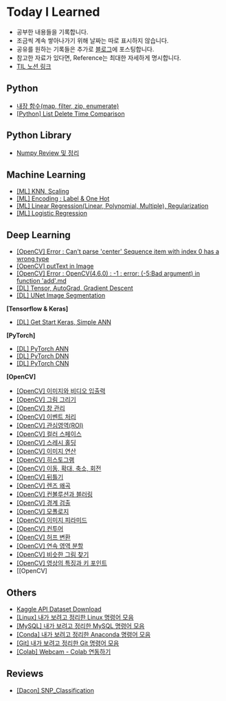 # Today I Learned
* 공부한 내용들을 기록합니다.
* 조금씩 계속 쌓아나가기 위해 날짜는 따로 표시하지 않습니다.
* 공유를 원하는 기록들은 추가로 [블로그](https://redmooncode.tistory.com/)에 포스팅합니다.
* 참고한 자료가 있다면, Reference는 최대한 자세하게 명시합니다.
* [TIL 노션 링크](https://byeon-mj.notion.site/TIL-3a1992815a4741ec835223ba7ebb8a06)

## Python
* [내장 함수(map, filter, zip, enumerate)](https://github.com/Byeon-MJ/TIL/blob/main/map_filter_zip_enumerate.ipynb)
* [[Python] List Delete Time Comparison](https://github.com/Byeon-MJ/TIL/blob/main/%5BPython%5D%20List_Delete_Time_Comparison.ipynb)

## Python Library
* [Numpy Review 및 정리](https://github.com/Byeon-MJ/TIL/blob/main/Numpy_Note.ipynb)


## Machine Learning
* [[ML] KNN, Scaling](https://github.com/Byeon-MJ/TIL/blob/8e50ffe926e339522b5c6e78fa85405558dfe1d4/%5BML%5D%20KNN,%20Scaling.md)
* [[ML] Encoding : Label & One Hot](https://github.com/Byeon-MJ/TIL/blob/main/Encoding_Label_One_Hot.ipynb)
* [[ML] Linear Regression(Linear, Polynomial, Multiple), Regularization](https://github.com/Byeon-MJ/TIL/blob/main/%5BML%5D%20Linear%20Regression(Linear%2C%20Polynomial%2C%20Multiple)%2C%20Regularization.md)
* [[ML] Logistic Regression](https://github.com/Byeon-MJ/TIL/blob/main/%5BML%5D%20Logistic%20Regression.md)

## Deep Learning
* [[OpenCV] Error : Can't parse 'center' Sequence item with index 0 has a wrong type](https://github.com/Byeon-MJ/TIL/blob/main/%5BError%5D%20Can't%20parse%20'center'%20Sequence%20item%20with%20index%200%20has%20a%20wrong%20type.md)
* [[OpenCV] putText in Image](https://github.com/Byeon-MJ/TIL/blob/main/%5BOpenCV%5D_putText_in_Image.ipynb)
* [[OpenCV] Error : OpenCV(4.6.0) : -1 : error: (-5:Bad argument) in function 'add'.md](https://github.com/Byeon-MJ/TIL/blob/f05c15b70a6ff8b7405f5c57011b082e6eb64061/%5BError%5D%20:%20OpenCV(4.6.0)%20:%20-1%20:%20error:%20(-5:Bad%20argument)%20in%20function%20'add'.md)
* [[DL] Tensor, AutoGrad, Gradient Descent](https://github.com/Byeon-MJ/TIL/blob/main/%5BDL%5D%20Tensor_AutoGrad_GradientDescent.ipynb)
* [[DL] UNet Image Segmentation](https://github.com/Byeon-MJ/DL_Practice_Repo/blob/main/Unet_Image_Segmentation.ipynb)

**[Tensorflow & Keras]**
* [[DL] Get Start Keras, Simple ANN](https://github.com/Byeon-MJ/TIL/blob/main/%5BDL%5D%20Get_Start_Keras_Simple_ANN.ipynb)

**[PyTorch]**
* [[DL] PyTorch ANN](https://github.com/Byeon-MJ/TIL/blob/main/%5BDL%5D_PyTorch_ANN.ipynb)
* [[DL] PyTorch DNN](https://github.com/Byeon-MJ/TIL/blob/main/%5BDL%5D_PyTorch_DNN.ipynb)
* [[DL] PyTorch CNN](https://github.com/Byeon-MJ/TIL/blob/main/%5BDL%5D_PyTorch_CNN.ipynb)

**[OpenCV]**
* [[OpenCV] 이미지와 비디오 입출력](https://github.com/Byeon-MJ/TIL/blob/main/%5BOpenCV%5D%20%EC%9D%B4%EB%AF%B8%EC%A7%80%EC%99%80%20%EB%B9%84%EB%94%94%EC%98%A4%20%EC%9E%85%EC%B6%9C%EB%A0%A5.md)
* [[OpenCV] 그림 그리기](https://github.com/Byeon-MJ/TIL/blob/main/%5BOpenCV%5D%20%EA%B7%B8%EB%A6%BC%20%EA%B7%B8%EB%A6%AC%EA%B8%B0.md)
* [[OpenCV] 창 관리](https://github.com/Byeon-MJ/TIL/blob/main/%5BOpenCV%5D%20%EC%B0%BD%20%EA%B4%80%EB%A6%AC.md)
* [[OpenCV] 이벤트 처리](https://github.com/Byeon-MJ/TIL/blob/main/%5BOpenCV%5D%20%EC%9D%B4%EB%B2%A4%ED%8A%B8%20%EC%B2%98%EB%A6%AC.md)
* [[OpenCV] 관심영역(ROI)](https://github.com/Byeon-MJ/TIL/blob/main/%5BOpenCV%5D%20%EA%B4%80%EC%8B%AC%EC%98%81%EC%97%AD(ROI).md)
* [[OpenCV] 컬러 스페이스](https://github.com/Byeon-MJ/TIL/blob/main/%5BOpenCV%5D%20%EC%BB%AC%EB%9F%AC%20%EC%8A%A4%ED%8E%98%EC%9D%B4%EC%8A%A4.md)
* [[OpenCV] 스레시 홀딩](https://github.com/Byeon-MJ/TIL/blob/main/%5BOpenCV%5D%20%EC%8A%A4%EB%A0%88%EC%8B%9C%20%ED%99%80%EB%94%A9.md)
* [[OpenCV] 이미지 연산](https://github.com/Byeon-MJ/TIL/blob/main/%5BOpenCV%5D%20%EC%9D%B4%EB%AF%B8%EC%A7%80%20%EC%97%B0%EC%82%B0.md)
* [[OpenCV] 히스토그램](https://github.com/Byeon-MJ/TIL/blob/main/%5BOpenCV%5D%20%ED%9E%88%EC%8A%A4%ED%86%A0%EA%B7%B8%EB%9E%A8.md)
* [[OpenCV] 이동, 확대, 축소, 회전](https://github.com/Byeon-MJ/TIL/blob/main/%5BOpenCV%5D%20%EC%9D%B4%EB%8F%99%2C%20%ED%99%95%EB%8C%80%2C%20%EC%B6%95%EC%86%8C%2C%20%ED%9A%8C%EC%A0%84.md)
* [[OpenCV] 뒤틀기](https://github.com/Byeon-MJ/TIL/blob/main/%5BOpenCV%5D%20%EB%92%A4%ED%8B%80%EA%B8%B0.md)
* [[OpenCV] 렌즈 왜곡](https://github.com/Byeon-MJ/TIL/blob/main/%5BOpenCV%5D%20%EB%A0%8C%EC%A6%88%20%EC%99%9C%EA%B3%A1.md)
* [[OpenCV] 컨볼루션과 블러링](https://github.com/Byeon-MJ/TIL/blob/main/%5BOpenCV%5D%20%EC%BB%A8%EB%B3%BC%EB%A3%A8%EC%85%98%EA%B3%BC%20%EB%B8%94%EB%9F%AC%EB%A7%81.md)
* [[OpenCV] 경계 검출](https://github.com/Byeon-MJ/TIL/blob/main/%5BOpenCV%5D%20%EA%B2%BD%EA%B3%84%20%EA%B2%80%EC%B6%9C.md)
* [[OpenCV] 모폴로지](https://github.com/Byeon-MJ/TIL/blob/main/%5BOpenCV%5D%20%EB%AA%A8%ED%8F%B4%EB%A1%9C%EC%A7%80.md)
* [[OpenCV] 이미지 피라미드](https://github.com/Byeon-MJ/TIL/blob/main/%5BOpenCV%5D%20%EC%9D%B4%EB%AF%B8%EC%A7%80%20%ED%94%BC%EB%9D%BC%EB%AF%B8%EB%93%9C.md)
* [[OpenCV] 컨투어](https://github.com/Byeon-MJ/TIL/blob/main/%5BOpenCV%5D%20%EC%BB%A8%ED%88%AC%EC%96%B4.md)
* [[OpenCV] 허프 변환](https://github.com/Byeon-MJ/TIL/blob/main/%5BOpenCV%5D%20%ED%97%88%ED%94%84%20%EB%B3%80%ED%99%98.md)
* [[OpenCV] 연속 영역 분할](https://github.com/Byeon-MJ/TIL/blob/main/%5BOpenCV%5D%20%EC%97%B0%EC%86%8D%20%EC%98%81%EC%97%AD%20%EB%B6%84%ED%95%A0.md)
* [[OpenCV] 비슷한 그림 찾기](https://github.com/Byeon-MJ/TIL/blob/main/%5BOpenCV%5D%20%EB%B9%84%EC%8A%B7%ED%95%9C%20%EA%B7%B8%EB%A6%BC%20%EC%B0%BE%EA%B8%B0.md)
* [[OpenCV] 영상의 특징과 키 포인트](https://github.com/Byeon-MJ/TIL/blob/main/%5BOpenCV%5D%20%EC%98%81%EC%83%81%EC%9D%98%20%ED%8A%B9%EC%A7%95%EA%B3%BC%20%ED%82%A4%20%ED%8F%AC%EC%9D%B8%ED%8A%B8.md)
* [[OpenCV]

## Others
* [Kaggle API Dataset Download](https://github.com/Byeon-MJ/TIL/blob/main/%5BOthers%5D%20Kaggle%20Dataset%20Download.md)
* [[Linux] 내가 보려고 정리한 Linux 명령어 모음](https://github.com/Byeon-MJ/TIL/blob/main/%5BLinux%5D%20%EB%82%B4%EA%B0%80%20%EB%B3%B4%EB%A0%A4%EA%B3%A0%20%EC%A0%95%EB%A6%AC%ED%95%9C%20Linux%20%EB%AA%85%EB%A0%B9%EC%96%B4.md)
* [[MySQL] 내가 보려고 정리한 MySQL 명령어 모음](https://github.com/Byeon-MJ/TIL/blob/main/%5BMySQL%5D%20%EB%82%B4%EA%B0%80%20%EB%B3%B4%EB%A0%A4%EA%B3%A0%20%EC%A0%95%EB%A6%AC%ED%95%9C%20MySQL%20%EB%AA%85%EB%A0%B9%EC%96%B4.md)
* [[Conda] 내가 보려고 정리한 Anaconda 명령어 모음](https://github.com/Byeon-MJ/TIL/blob/main/%5BConda%5D%20%EB%82%B4%EA%B0%80%20%EB%B3%B4%EB%A0%A4%EA%B3%A0%20%EC%A0%95%EB%A6%AC%ED%95%9C%20Anaconda%20%EB%AA%85%EB%A0%B9%EC%96%B4.md)
* [[Git] 내가 보려고 정리한 Git 명령어 모음](https://github.com/Byeon-MJ/TIL/blob/main/%5BGit%5D%20%EB%82%B4%EA%B0%80%20%EB%B3%B4%EB%A0%A4%EA%B3%A0%20%EC%A0%95%EB%A6%AC%ED%95%9C%20Git%20%EB%AA%85%EB%A0%B9%EC%96%B4%20%EB%AA%A8%EC%9D%8C.md)
* [[Colab] Webcam - Colab 연동하기](https://github.com/Byeon-MJ/TIL/blob/main/%5BColab%5D%20Webcam%20-%20Colab%20%EC%97%B0%EB%8F%99%ED%95%98%EA%B8%B0.md)

## Reviews
* [[Dacon] SNP_Classification](https://github.com/Byeon-MJ/Dacon_Repo/tree/main/SNP_Classification)

